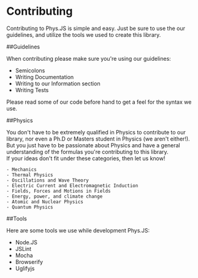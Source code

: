 Contributing
===

Contributing to Phys.JS is simple and easy. Just be sure to use the our guidelines, and utilize the tools we used to create this library.

##Guidelines

When contributing please make sure you're using our guidelines:

- Semicolons
- Writing Documentation
- Writing to our Information section
- Writing Tests

Please read some of our code before hand to get a feel for the syntax we use.

##Physics

You don't have to be extremely qualified in Physics to contribute to our library, nor even a Ph.D or Masters student in Physics (we aren't either!). But you just have to be passionate about Physics and have a general understanding of the formulas you're contributing to this library.
<br>
If your ideas don't fit under these categories, then let us know!

    - Mechanics
    - Thermal Physics
    - Oscillations and Wave Theory
    - Electric Current and Electromagnetic Induction
    - Fields, Forces and Motions in Fields
    - Energy, power, and climate change
    - Atomic and Nuclear Physics
    - Quantum Physics

##Tools

Here are some tools we use while development Phys.JS:

- Node.JS
- JSLint
- Mocha
- Browserify
- Uglifyjs
